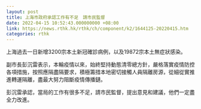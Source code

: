 ```yaml
---
layout: post
title: 上海市政府承認工作有不足　請市民監督
date: 2022-04-15 10:52:43.000000000 +08:00
link: https://news.rthk.hk/rthk/ch/component/k2/1644125-20220415.htm
categories: rthk
---
```


上海過去一日新增3200宗本土新冠確診病例，以及19872宗本土無症狀感染。

副市長彭沉雷表示，本輪疫情以來，始終堅持動態清零總方針，嚴格落實疫情防控各項措施，按照應隔盡隔要求，積極籌措本地密切接觸人員隔離房源，從細從實推進轉運隔離，盡最大努力阻斷疫情傳播鏈。

彭沉雷承認，當局的工作有很多不足，請市民監督，提出意見和建議，他們一定盡全力改進。
